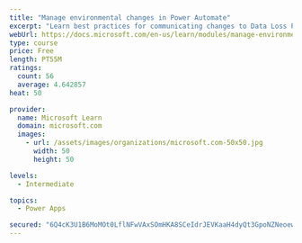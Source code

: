 ```yaml
---
title: "Manage environmental changes in Power Automate"
excerpt: "Learn best practices for communicating changes to Data Loss Prevention (DLP) policies, find out about how people are using Power Automate, discover who in your organization is creating and sharing flows, learn what connections are being used within your Power Automate environments, and observe how connections are established within your Power Automate environments."
webUrl: https://docs.microsoft.com/en-us/learn/modules/manage-environmental-changes/
type: course
price: Free
length: PT55M
ratings:
  count: 56
  average: 4.642857
heat: 50

provider:
  name: Microsoft Learn
  domain: microsoft.com
  images:
    - url: /assets/images/organizations/microsoft.com-50x50.jpg
      width: 50
      height: 50

levels:
  - Intermediate

topics:
  - Power Apps

secured: "6Q4cK3U1B6MoMOt0LflNFwVAxSOmHKA8SCeIdrJEVKaaH4dyQt3GpoNZNeoewWiR4ihXkHOziQjUlXuep9CXDe4NcEFEIsjLv4C0smDamBDTb5iD6LuMgyAx+sxdoSUWGAGVHw0SXof1Hawri/ljhBcG9yLlwIe7Vvdl4dwzN0ePRK3FcYA8j6gjLZm1+Ne3A5ERbbzd5z3T2GAalXiO/XvQAAeF/G4Iu1eMCp4kIhf84B1XSNQ8ngRt+l/PMtSlCo9r4gF013kkccdcIVEC2ylSoHJFT/xED8Lti55GM8pT5VVoD7MQrb9fCcKrc58R/fbj6IdCAq8+IjCzV55YnTOqMGyAKho3Tz0OyLL+mKjFgwwjjXIYujcCIuRW7O1+H9N/9fqcYB4ofhj8nVXm7qQR3uWt8gZ1/OkWMtmXXUE=;PNfiN9JZbs4LAeY25KF23g=="
---
```


